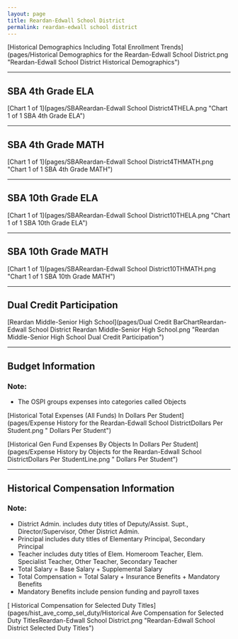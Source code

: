 ```yaml
---
layout: page
title: Reardan-Edwall School District
permalink: reardan-edwall school district
---
```



[Historical Demographics Including Total Enrollment Trends](pages/Historical Demographics for the Reardan-Edwall School District.png "Reardan-Edwall School District Historical Demographics")

___

## SBA 4th Grade ELA

[Chart 1 of 1](pages/SBAReardan-Edwall School District4THELA.png "Chart 1 of 1 SBA 4th Grade ELA")


___

## SBA 4th Grade MATH

[Chart 1 of 1](pages/SBAReardan-Edwall School District4THMATH.png "Chart 1 of 1 SBA 4th Grade MATH")


___

## SBA 10th Grade ELA

[Chart 1 of 1](pages/SBAReardan-Edwall School District10THELA.png "Chart 1 of 1 SBA 10th Grade ELA")


___

## SBA 10th Grade MATH

[Chart 1 of 1](pages/SBAReardan-Edwall School District10THMATH.png "Chart 1 of 1 SBA 10th Grade MATH")


___

## Dual Credit Participation

[Reardan Middle-Senior High School](pages/Dual Credit BarChartReardan-Edwall School District Reardan Middle-Senior High School.png "Reardan Middle-Senior High School Dual Credit Participation")


___

## Budget Information
### Note:
- The OSPI groups expenses into categories called Objects

[Historical Total Expenses (All Funds) In Dollars Per Student](pages/Expense History for the Reardan-Edwall School DistrictDollars Per Student.png " Dollars Per Student")

[Historical Gen Fund Expenses By Objects In Dollars Per Student](pages/Expense History by Objects for the Reardan-Edwall School DistrictDollars Per StudentLine.png " Dollars Per Student")


___

## Historical Compensation Information
### Note:
- District Admin. includes duty titles of Deputy/Assist. Supt., Director/Supervisor, Other District Admin.
- Principal includes duty titles of Elementary Principal, Secondary Principal
- Teacher includes duty titles of Elem. Homeroom Teacher, Elem. Specialist Teacher, Other Teacher, Secondary Teacher
- Total Salary = Base Salary + Supplemental Salary
- Total Compensation = Total Salary + Insurance Benefits + Mandatory Benefits
- Mandatory Benefits include pension funding and payroll taxes

[ Historical Compensation for Selected Duty Titles](pages/hist_ave_comp_sel_duty/Historical Ave Compensation for Selected Duty TitlesReardan-Edwall School District.png "Reardan-Edwall School District Selected Duty Titles")

